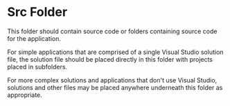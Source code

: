 # Src Folder
This folder should contain source code or folders containing source code for the application.

For simple applications that are comprised of a single Visual Studio solution file, the solution file should be placed directly in this folder with projects placed in subfolders.

For more complex solutions and applications that don't use Visual Studio, solutions and other files may be placed anywhere underneath this folder as appropriate.
